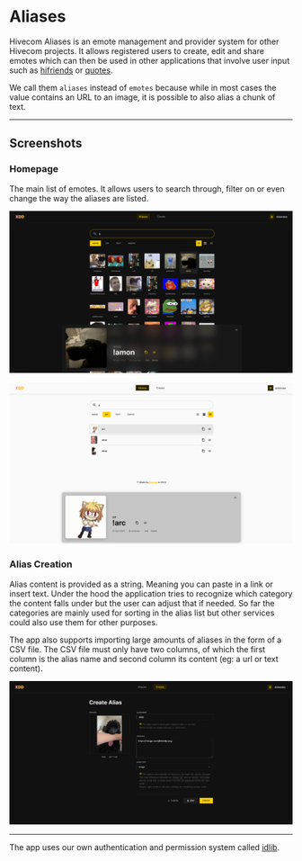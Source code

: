 # Aliases

Hivecom Aliases is an emote management and provider system for other Hivecom projects. It allows registered users to create, edit and share emotes which can then be used in other applications that involve user input such as [hifriends](https://friends.hivecom.net/) or [quotes](https://quotes.hivecom.net/).

We call them `aliases` instead of `emotes` because while in most cases the value contains an URL to an image, it is possible to also alias a chunk of text.

---

## Screenshots

### Homepage

The main list of emotes. It allows users to search through, filter on or even change the way the aliases are listed.

![Screenshot of the alias list in dark mode](/screenshots/xdd-mainpage.png "Homepage Dark Mode")

![Screenshot of the alias list light mode](/screenshots/xdd-lightmode.png "Homepage Light Mode")

### Alias Creation

Alias content is provided as a string. Meaning you can paste in a link or insert text. Under the hood the application tries to recognize which category the content falls under but the user can adjust that if needed. So far the categories are mainly used for sorting in the alias list but other services could also use them for other purposes.

The app also supports importing large amounts of aliases in the form of a CSV file. The CSV file must only have two columns, of which the first column is the alias name and second column its content (eg: a url or text content).

![Screenshot of the alias creation page](/screenshots/xdd-create.png "Alias Create Page")

---

The app uses our own authentication and permission system called [idlib](https://github.com/Mavulp/hiveID).
